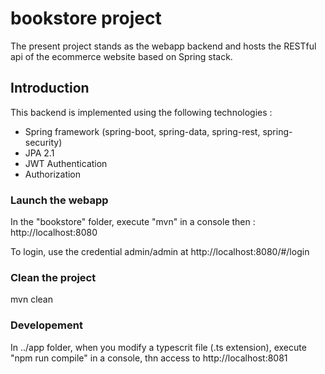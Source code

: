 # bookstore project

The present project stands as the webapp backend and  hosts the RESTful api of the ecommerce website based on Spring stack.

## Introduction

This backend is implemented using the following technologies :
- Spring framework (spring-boot, spring-data, spring-rest, spring-security)
- JPA 2.1
- JWT Authentication
- Authorization

### Launch the webapp

In the "bookstore" folder, execute "mvn" in a console then : http://localhost:8080

To login, use the credential admin/admin at http://localhost:8080/#/login 

### Clean the project

mvn clean

### Developement

In ../app folder, when you modify a typescrit file (.ts extension), execute "npm run compile" in a console, thn access to http://localhost:8081 
